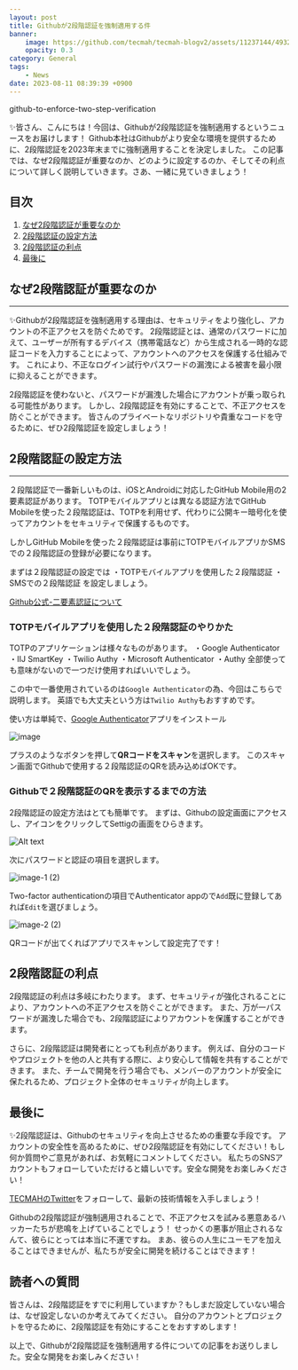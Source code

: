 ```yaml
---
layout: post
title: Githubが2段階認証を強制適用する件
banner:
    image: https://github.com/tecmah/tecmah-blogv2/assets/11237144/493208f5-7417-445e-a03f-daf7424b5002
    opacity: 0.3
category: General
tags:
    - News
date: 2023-08-11 08:39:39 +0900
---
```


github-to-enforce-two-step-verification

✨皆さん、こんにちは！今回は、Githubが2段階認証を強制適用するというニュースをお届けします！
Github本社はGithubがより安全な環境を提供するために、2段階認証を2023年末までに強制適用することを決定しました。
この記事では、なぜ2段階認証が重要なのか、どのように設定するのか、そしてその利点について詳しく説明していきます。さあ、一緒に見ていきましょう！

## 目次

1. [なぜ2段階認証が重要なのか](#なぜ2段階認証が重要なのか)
2. [2段階認証の設定方法](#2段階認証の設定方法)
3. [2段階認証の利点](#2段階認証の利点)
4. [最後に](#最後に)

## なぜ2段階認証が重要なのか

---

✨Githubが2段階認証を強制適用する理由は、セキュリティをより強化し、アカウントの不正アクセスを防ぐためです。
2段階認証とは、通常のパスワードに加えて、ユーザーが所有するデバイス（携帯電話など）から生成される一時的な認証コードを入力することによって、アカウントへのアクセスを保護する仕組みです。
これにより、不正なログイン試行やパスワードの漏洩による被害を最小限に抑えることができます。

2段階認証を使わないと、パスワードが漏洩した場合にアカウントが乗っ取られる可能性があります。
しかし、2段階認証を有効にすることで、不正アクセスを防ぐことができます。
皆さんのプライベートなリポジトリや貴重なコードを守るために、ぜひ2段階認証を設定しましょう！

## 2段階認証の設定方法

---

２段階認証で一番新しいものは、iOSとAndroidに対応したGitHub Mobile用の2要素認証があります。
TOTPモバイルアプリとは異なる認証方法でGitHub Mobileを使った２段階認証は、TOTPを利用せず、代わりに公開キー暗号化を使ってアカウントをセキュリティで保護するものです。

しかしGitHub Mobileを使った２段階認証は事前にTOTPモバイルアプリかSMSでの２段階認証の登録が必要になります。

まずは２段階認証の設定では
・TOTPモバイルアプリを使用した２段階認証
・SMSでの２段階認証
を設定しましょう。

[Github公式-二要素認証について](https://docs.github.com/ja/authentication/securing-your-account-with-two-factor-authentication-2fa/about-two-factor-authentication)

### TOTPモバイルアプリを使用した２段階認証のやりかた

TOTPのアプリケーションは様々なものがあります。
・Google Authenticator
・IIJ SmartKey
・Twilio Authy
・Microsoft Authenticator
・Authy
全部使っても意味がないので一つだけ使用すればいいでしょう。

この中で一番使用されているのは`Google Authenticator`の為、今回はこちらで説明します。
英語でも大丈夫という方は`Twilio Authy`もおすすめです。

使い方は単純で、[Google Authenticator](https://play.google.com/store/apps/details?id=com.google.android.apps.authenticator2&pcampaignid=web_share)アプリをインストール

![image](https://github.com/tecmah/tecmah-blogv2/assets/11237144/047477d2-4653-47d2-b4f8-592f36d62847)

プラスのようなボタンを押して**QRコードをスキャン**を選択します。
このスキャン画面でGithubで使用する２段階認証のQRを読み込めばOKです。

### Githubで２段階認証のQRを表示するまでの方法

2段階認証の設定方法はとても簡単です。
まずは、Githubの設定画面にアクセスし、アイコンをクリックしてSettigの画面をひらきます。

![Alt text](https://docs.github.com/assets/cb-65929/mw-1440/images/help/settings/userbar-account-settings.webp)

次にパスワードと認証の項目を選択します。

![image-1 (2)](https://github.com/tecmah/tecmah-blogv2/assets/11237144/17a22ebe-d662-4783-be5e-26bae88764b6)

Two-factor authenticationの項目でAuthenticator appので`Add`既に登録してあれば`Edit`を選びましょう。

![image-2 (2)](https://github.com/tecmah/tecmah-blogv2/assets/11237144/617fbbc8-2dd3-4e9a-996e-0360973b7057)

QRコードが出てくればアプリでスキャンして設定完了です！

## 2段階認証の利点

2段階認証の利点は多岐にわたります。
まず、セキュリティが強化されることにより、アカウントへの不正アクセスを防ぐことができます。
また、万が一パスワードが漏洩した場合でも、2段階認証によりアカウントを保護することができます。

さらに、2段階認証は開発者にとっても利点があります。
例えば、自分のコードやプロジェクトを他の人と共有する際に、より安心して情報を共有することができます。
また、チームで開発を行う場合でも、メンバーのアカウントが安全に保たれるため、プロジェクト全体のセキュリティが向上します。

## 最後に

✨2段階認証は、Githubのセキュリティを向上させるための重要な手段です。
アカウントの安全性を高めるために、ぜひ2段階認証を有効にしてください！もし何か質問やご意見があれば、お気軽にコメントしてください。
私たちのSNSアカウントもフォローしていただけると嬉しいです。安全な開発をお楽しみください！

[TECMAHのTwitter](https://twitter.com/infoTECMAH)をフォローして、最新の技術情報を入手しましょう！

Githubの2段階認証が強制適用されることで、不正アクセスを試みる悪意あるハッカーたちが悲鳴を上げていることでしょう！
せっかくの悪事が阻止されるなんて、彼らにとっては本当に不運ですね。
まあ、彼らの人生にユーモアを加えることはできませんが、私たちが安全に開発を続けることはできます！

## 読者への質問

皆さんは、2段階認証をすでに利用していますか？もしまだ設定していない場合は、なぜ設定しないのか考えてみてください。
自分のアカウントとプロジェクトを守るために、2段階認証を有効にすることをおすすめします！

以上で、Githubが2段階認証を強制適用する件についての記事をお送りしました。安全な開発をお楽しみください！
